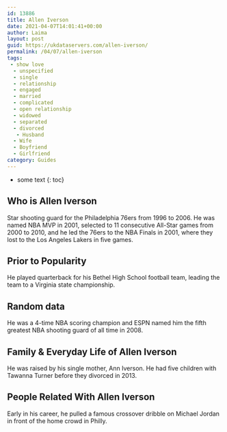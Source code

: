 ```yaml
---
id: 13886
title: Allen Iverson
date: 2021-04-07T14:01:41+00:00
author: Laima
layout: post
guid: https://ukdataservers.com/allen-iverson/
permalink: /04/07/allen-iverson
tags:
 - show love
  - unspecified
  - single
  - relationship
  - engaged
  - married
  - complicated
  - open relationship
  - widowed
  - separated
  - divorced
   - Husband
  - Wife
  - Boyfriend
  - Girlfriend
category: Guides
---
```


* some text
{: toc}


## Who is Allen Iverson
                  
                  
                  
Star shooting guard for the Philadelphia 76ers from 1996 to 2006. He was named NBA MVP in 2001, selected to 11 consecutive All-Star games from 2000 to 2010, and he led the 76ers to the NBA Finals in 2001, where they lost to the Los Angeles Lakers in five games.
                  
              
            
              
            
                
                
                
## Prior to Popularity
                  
                  
                  
He played quarterback for his Bethel High School football team, leading the team to a Virginia state championship. 
                  
              
            
              
            
                
                
                
## Random data
                  
                  
                  
He was a 4-time NBA scoring champion and ESPN named him the fifth greatest NBA shooting guard of all time in 2008.
                  
              
            
              
            
                
                
                
## Family & Everyday Life of Allen Iverson
                  
                  
                  
He was raised by his single mother, Ann Iverson. He had five children with Tawanna Turner before they divorced in 2013.
                  
              
            
              
            
                
                
                
## People Related With Allen Iverson
                  
                  
                  
Early in his career, he pulled a famous crossover dribble on Michael Jordan in front of the home crowd in Philly.
                  
              
            
              
            
                
              
            
              
              
            
            
              
            
          
          
          